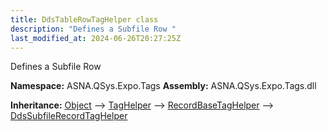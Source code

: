 ```yaml
---
title: DdsTableRowTagHelper class
description: "Defines a Subfile Row "
last_modified_at: 2024-06-26T20:27:25Z
---
```


Defines a Subfile Row

**Namespace:** ASNA.QSys.Expo.Tags
**Assembly:** ASNA.QSys.Expo.Tags.dll

**Inheritance:** [Object](https://docs.microsoft.com/en-us/dotnet/api/system.object) --> [TagHelper](https://learn.microsoft.com/en-us/dotnet/api/microsoft.aspnetcore.razor.taghelpers.taghelper?view=aspnetcore-8.0) --> [RecordBaseTagHelper](/reference/expo/qsys-expo-tags/record-base-tag-helper.html) --> [DdsSubfileRecordTagHelper](/reference/expo/qsys-expo-tags/dds-subfile-record-tag-helper.html)
<br>
<br>
